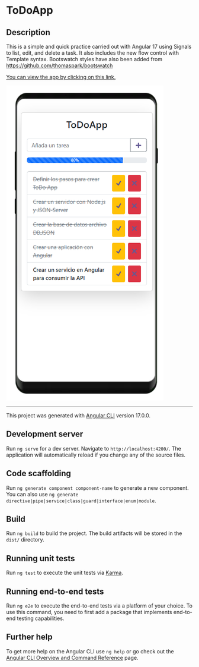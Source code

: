 # ToDoApp

## Description

This is a simple and quick practice carried out with Angular 17 using Signals to list, edit, and delete a task. It also includes the new flow control with Template syntax. Bootswatch styles have also been added from https://github.com/thomaspark/bootswatch

[You can view the app by clicking on this link.](https://main.d34oh05vmlnr5l.amplifyapp.com/)


<img src="./src/assets/todoAppMovil.png" alt="imagen todo app">

<hr>

This project was generated with [Angular CLI](https://github.com/angular/angular-cli) version 17.0.0.


## Development server

Run `ng serve` for a dev server. Navigate to `http://localhost:4200/`. The application will automatically reload if you change any of the source files.

## Code scaffolding

Run `ng generate component component-name` to generate a new component. You can also use `ng generate directive|pipe|service|class|guard|interface|enum|module`.

## Build

Run `ng build` to build the project. The build artifacts will be stored in the `dist/` directory.

## Running unit tests

Run `ng test` to execute the unit tests via [Karma](https://karma-runner.github.io).

## Running end-to-end tests

Run `ng e2e` to execute the end-to-end tests via a platform of your choice. To use this command, you need to first add a package that implements end-to-end testing capabilities.

## Further help

To get more help on the Angular CLI use `ng help` or go check out the [Angular CLI Overview and Command Reference](https://angular.io/cli) page.
